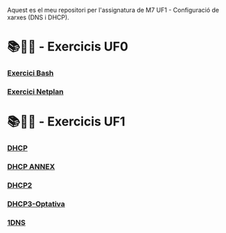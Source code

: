 Aquest es el meu repositori per l'assignatura de M7 UF1 - Configuració de xarxes (DNS i DHCP).

# 📚📝💾 - Exercicis UF0 
### [Exercici Bash](Bash.pdf)
### [Exercici Netplan](NetPlan.pdf)

# 📚📝💾 - Exercicis UF1 
### [DHCP](DHCP.pdf)
### [DHCP ANNEX](Annex(24-25).pdf)
### [DHCP2](DHCP2.pdf)
### [DHCP3-Optativa](DHCP3OPTATIVA.pdf)
### [1DNS](1DNS.pdf)
